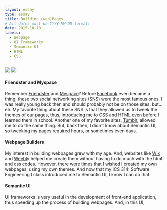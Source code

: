 ```yaml
---
layout: essay
type: essay
title: Building (web)Pages
# All dates must be YYYY-MM-DD format!
date: 2015-10-10
labels:
  - Webpage
  - UI Frameworks
  - Semantic UI
  - HTML
  - CSS
---
```

<div class="ui medium centered images">
  <img class="ui image" src="https://encrypted-tbn0.gstatic.com/images?q=tbn:ANd9GcTwQXfJRwIx3EYIObG8aGYjEm2CkJOWJWfN1E1VIdNoYO4cd6JA9w">
  <img class="ui image" src="https://vignette.wikia.nocookie.net/logopedia/images/5/55/Friendster.jpg/revision/latest?cb=20120701064635">
</div>

<h4>Friendster and Myspace</h4>
<p>Remember <a href="https://en.wikipedia.org/wiki/Friendster">Friendster</a> and <a href="https://en.wikipedia.org/wiki/Myspace">Myspace</a>? Before <a href="https://facebook.com">Facebook</a> even became a thing, these two social networking sites (SNS) were the most famous ones. I was really young back then and should probably not be on those sites, but... eh. My favorite thing about these SNS is that they allowed us to tweek the themes of our pages, thus, introducing me to CSS and HTML even before I learned them in school. Another one of my favorite sites, <a href="https://tumblr.com">Tumblr</a>, allowed me to do the same thing. But, back then, I didn't know about Semantic UI, so tweeking my pages required hours, or sometimes even days.</p>

<h4>Webpage Builders</h4>
<p>My interest in building webpages grew with my age. And, websites like <a href="https://wix.com">Wix</a> and <a href="https://weebly.com">Weebly</a> helped me create them without having to do much with the html and css codes. However, there were times that I wished I created my own webpages, using my own themes. And now that my ICS 314: Software Engineering I class introduced me to Semantic UI, I know I can do that.</p>

<h4>Semantic UI</h4>
<p>UI frameworks is very useful in the development of front-end application, thus speeding up the process of building webpages. And, in this UI,  </p>
